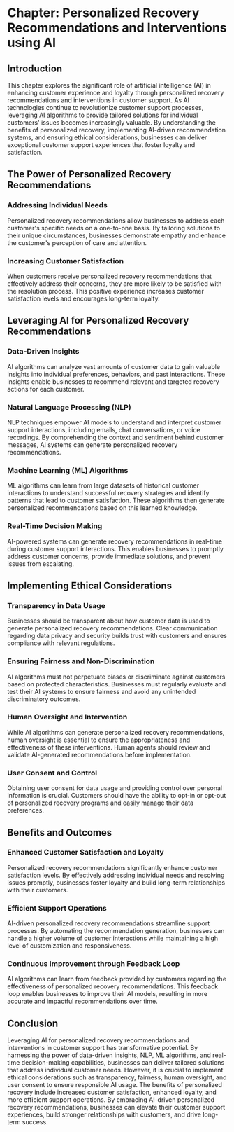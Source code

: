 **Chapter: Personalized Recovery Recommendations and Interventions using AI**
=============================================================================

Introduction
------------

This chapter explores the significant role of artificial intelligence (AI) in enhancing customer experience and loyalty through personalized recovery recommendations and interventions in customer support. As AI technologies continue to revolutionize customer support processes, leveraging AI algorithms to provide tailored solutions for individual customers' issues becomes increasingly valuable. By understanding the benefits of personalized recovery, implementing AI-driven recommendation systems, and ensuring ethical considerations, businesses can deliver exceptional customer support experiences that foster loyalty and satisfaction.

The Power of Personalized Recovery Recommendations
--------------------------------------------------

### Addressing Individual Needs

Personalized recovery recommendations allow businesses to address each customer's specific needs on a one-to-one basis. By tailoring solutions to their unique circumstances, businesses demonstrate empathy and enhance the customer's perception of care and attention.

### Increasing Customer Satisfaction

When customers receive personalized recovery recommendations that effectively address their concerns, they are more likely to be satisfied with the resolution process. This positive experience increases customer satisfaction levels and encourages long-term loyalty.

Leveraging AI for Personalized Recovery Recommendations
-------------------------------------------------------

### Data-Driven Insights

AI algorithms can analyze vast amounts of customer data to gain valuable insights into individual preferences, behaviors, and past interactions. These insights enable businesses to recommend relevant and targeted recovery actions for each customer.

### Natural Language Processing (NLP)

NLP techniques empower AI models to understand and interpret customer support interactions, including emails, chat conversations, or voice recordings. By comprehending the context and sentiment behind customer messages, AI systems can generate personalized recovery recommendations.

### Machine Learning (ML) Algorithms

ML algorithms can learn from large datasets of historical customer interactions to understand successful recovery strategies and identify patterns that lead to customer satisfaction. These algorithms then generate personalized recommendations based on this learned knowledge.

### Real-Time Decision Making

AI-powered systems can generate recovery recommendations in real-time during customer support interactions. This enables businesses to promptly address customer concerns, provide immediate solutions, and prevent issues from escalating.

Implementing Ethical Considerations
-----------------------------------

### Transparency in Data Usage

Businesses should be transparent about how customer data is used to generate personalized recovery recommendations. Clear communication regarding data privacy and security builds trust with customers and ensures compliance with relevant regulations.

### Ensuring Fairness and Non-Discrimination

AI algorithms must not perpetuate biases or discriminate against customers based on protected characteristics. Businesses must regularly evaluate and test their AI systems to ensure fairness and avoid any unintended discriminatory outcomes.

### Human Oversight and Intervention

While AI algorithms can generate personalized recovery recommendations, human oversight is essential to ensure the appropriateness and effectiveness of these interventions. Human agents should review and validate AI-generated recommendations before implementation.

### User Consent and Control

Obtaining user consent for data usage and providing control over personal information is crucial. Customers should have the ability to opt-in or opt-out of personalized recovery programs and easily manage their data preferences.

Benefits and Outcomes
---------------------

### Enhanced Customer Satisfaction and Loyalty

Personalized recovery recommendations significantly enhance customer satisfaction levels. By effectively addressing individual needs and resolving issues promptly, businesses foster loyalty and build long-term relationships with their customers.

### Efficient Support Operations

AI-driven personalized recovery recommendations streamline support processes. By automating the recommendation generation, businesses can handle a higher volume of customer interactions while maintaining a high level of customization and responsiveness.

### Continuous Improvement through Feedback Loop

AI algorithms can learn from feedback provided by customers regarding the effectiveness of personalized recovery recommendations. This feedback loop enables businesses to improve their AI models, resulting in more accurate and impactful recommendations over time.

Conclusion
----------

Leveraging AI for personalized recovery recommendations and interventions in customer support has transformative potential. By harnessing the power of data-driven insights, NLP, ML algorithms, and real-time decision-making capabilities, businesses can deliver tailored solutions that address individual customer needs. However, it is crucial to implement ethical considerations such as transparency, fairness, human oversight, and user consent to ensure responsible AI usage. The benefits of personalized recovery include increased customer satisfaction, enhanced loyalty, and more efficient support operations. By embracing AI-driven personalized recovery recommendations, businesses can elevate their customer support experiences, build stronger relationships with customers, and drive long-term success.
